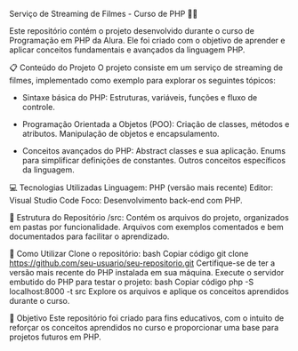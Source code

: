 Serviço de Streaming de Filmes - Curso de PHP 🎥🍿

Este repositório contém o projeto desenvolvido durante o curso de Programação em PHP da Alura. Ele foi criado com o objetivo de aprender e aplicar conceitos fundamentais e avançados da linguagem PHP.

📋 Conteúdo do Projeto
O projeto consiste em um serviço de streaming de filmes, implementado como exemplo para explorar os seguintes tópicos:

- Sintaxe básica do PHP: Estruturas, variáveis, funções e fluxo de controle.

- Programação Orientada a Objetos (POO):
  Criação de classes, métodos e atributos.
  Manipulação de objetos e encapsulamento.

- Conceitos avançados do PHP:
  Abstract classes e sua aplicação.
  Enums para simplificar definições de constantes.
  Outros conceitos específicos da linguagem.

💻 Tecnologias Utilizadas
Linguagem: PHP (versão mais recente)
Editor: Visual Studio Code
Foco: Desenvolvimento back-end com PHP.

📁 Estrutura do Repositório
/src: Contém os arquivos do projeto, organizados em pastas por funcionalidade.
Arquivos com exemplos comentados e bem documentados para facilitar o aprendizado.

🚀 Como Utilizar
Clone o repositório:
bash
Copiar código
git clone https://github.com/seu-usuario/seu-repositorio.git
Certifique-se de ter a versão mais recente do PHP instalada em sua máquina.
Execute o servidor embutido do PHP para testar o projeto:
bash
Copiar código
php -S localhost:8000 -t src
Explore os arquivos e aplique os conceitos aprendidos durante o curso.

🎯 Objetivo
Este repositório foi criado para fins educativos, com o intuito de reforçar os conceitos aprendidos no curso e proporcionar uma base para projetos futuros em PHP.

